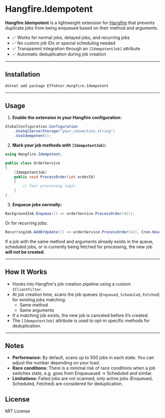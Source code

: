 
# Hangfire.Idempotent

**Hangfire.Idempotent** is a lightweight extension for [Hangfire](https://www.hangfire.io/) that prevents duplicate jobs from being enqueued based on their method and arguments.

- ✅ Works for normal jobs, delayed jobs, and recurring jobs
- ✅ No custom job IDs or special scheduling needed
- ✅ Transparent integration through an `[IdempotentJob]` attribute
- ✅ Automatic deduplication during job creation

---

## Installation

```bash
dotnet add package Effektor.Hangfire.Idempotent
```

---

## Usage

1. **Enable the extension in your Hangfire configuration:**

```csharp
GlobalConfiguration.Configuration
    .UseSqlServerStorage("your_connection_string")
    .UseIdempotent();
```

2. **Mark your job methods with `[IdempotentJob]`:**

```csharp
using Hangfire.Idempotent;

public class OrderService
{
    [IdempotentJob]
    public void ProcessOrder(int orderId)
    {
        // Your processing logic
    }
}
```

3. **Enqueue jobs normally:**

```csharp
BackgroundJob.Enqueue(() => orderService.ProcessOrder(42));
```

Or for recurring jobs:

```csharp
RecurringJob.AddOrUpdate(() => orderService.ProcessOrder(42), Cron.Hourly);
```

If a job with the same method and arguments already exists in the queue, scheduled jobs, or is currently being fetched for processing, the new job **will not be created**.

---

## How It Works

- Hooks into Hangfire's job creation pipeline using a custom `IClientFilter`.
- At job creation time, scans the job queues (`Enqueued`, `Scheduled`, `Fetched`) for existing jobs matching:
  - Same method
  - Same arguments
- If a matching job exists, the new job is canceled before it’s created.
- The `[IdempotentJob]` attribute is used to opt-in specific methods for deduplication.

---

## Notes

- **Performance:** By default, scans up to 500 jobs in each state. You can adjust the number depending on your load.
- **Race conditions:** There is a minimal risk of race conditions when a job switches state, e.g. goes from Enqueueued -> Scheduled and similar.
- **Limitations:** Failed jobs are not scanned; only active jobs (Enqueued, Scheduled, Fetched) are considered for deduplication.

## License

MIT License

